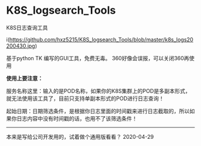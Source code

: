 # K8S_logsearch_Tools
K8S日志查询工具

i(https://github.com/hxz5215/K8S_logsearch_Tools/blob/master/k8s_logs20200430.jpg)

基于python TK 编写的GUI工具，免费无毒。
360好像会误报，可以关闭360再使用

**使用上要注意：**

服务名称这里：输入的是POD名称，如果你的K8S集群上的POD是多副本形式，就无法使用该工具了，目前只支持单副本形式的POD进行日志查询！

起始日期：日期筛选条件，是根据你日志里面的时间戳来进行日志截取的，所以如果你日志内容中没有时间戳的话，也用不了该筛选条件！

------
本来是写给公司开发用的，试着做个通用版看看？
2020-04-29
